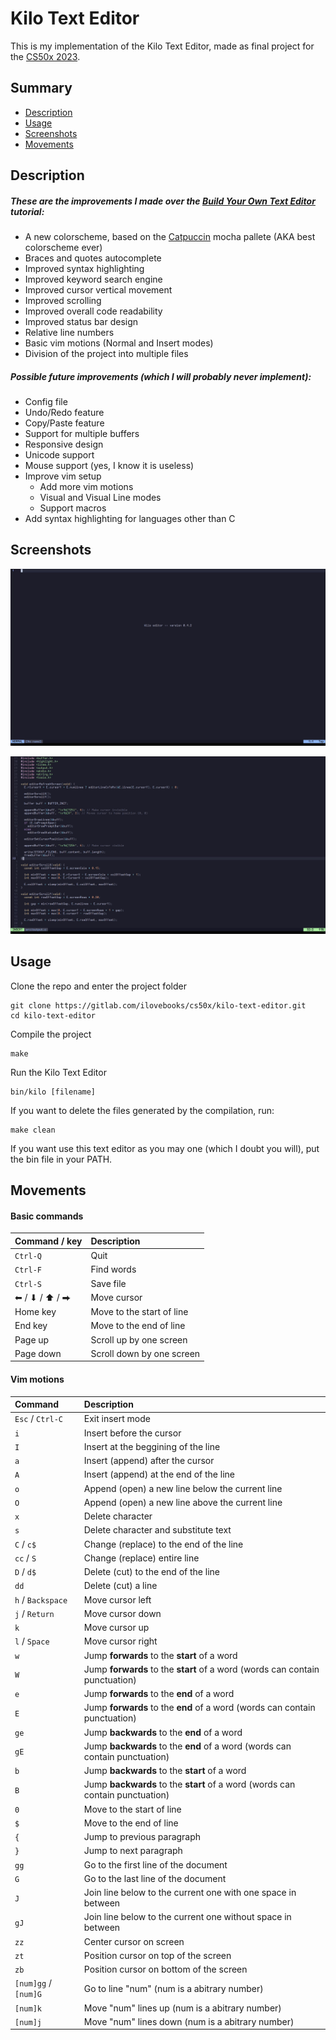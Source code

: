 # Kilo Text Editor

This is my implementation of the Kilo Text Editor, made as final project for the [CS50x 2023](https://cs50.harvard.edu/x/2023/).

## Summary
* [Description](#description)
* [Usage](#usage)
* [Screenshots](#screenshots)
* [Movements](#movements)

## Description

##### These are the improvements I made over the [Build Your Own Text Editor](https://viewsourcecode.org/snaptoken/kilo/) tutorial:
* A new colorscheme, based on the [Catpuccin](https://github.com/catppuccin) mocha pallete (AKA best colorscheme ever)
* Braces and quotes autocomplete
* Improved syntax highlighting
* Improved keyword search engine
* Improved cursor vertical movement
* Improved scrolling
* Improved overall code readability
* Improved status bar design
* Relative line numbers
* Basic vim motions (Normal and Insert modes)
* Division of the project into multiple files

##### Possible future improvements (which I will probably never implement):
* Config file
* Undo/Redo feature
* Copy/Paste feature
* Support for multiple buffers
* Responsive design
* Unicode support
* Mouse support (yes, I know it is useless)
* Improve vim setup
    * Add more vim motions
    * Visual and Visual Line modes
    * Support macros
* Add syntax highlighting for languages other than C

## Screenshots
![kilo splash screen](./assets/kilo-splash-screen.png)

![kilo with a code open](./assets/kilo.png)

## Usage
Clone the repo and enter the project folder
```console
git clone https://gitlab.com/ilovebooks/cs50x/kilo-text-editor.git
cd kilo-text-editor
```

Compile the project
```console
make
```

Run the Kilo Text Editor
```console
bin/kilo [filename]
```

If you want to delete the files generated by the compilation, run:
```console
make clean
```

If you want use this text editor as you may one (which I doubt you will),
put the bin file in your PATH.

## Movements

#### Basic commands

| Command / key         | Description                   |
|:----------------------|:------------------------------|
| `Ctrl-Q`              | Quit                          |
| `Ctrl-F`              | Find words                    |
| `Ctrl-S`              | Save file                     |
| ⬅ / ⬇ / ⬆ / ⮕         | Move cursor                   |
| Home key              | Move to the start of line     |
| End key               | Move to the end of line       |
| Page up               | Scroll up by one screen       |
| Page down             | Scroll down by one screen     |

#### Vim motions
| Command               | Description                                                          
|:----------------------|:------------------------------|
| `Esc` / `Ctrl-C`      | Exit insert mode
| `i`                   | Insert before the cursor
| `I`                   | Insert at the beggining of the line
| `a`                   | Insert (append) after the cursor
| `A`                   | Insert (append) at the end of the line
| `o`                   | Append (open) a new line below the current line
| `O`                   | Append (open) a new line above the current line
| `x`                   | Delete character
| `s`                   | Delete character and substitute text
| `C` / `c$`            | Change (replace) to the end of the line
| `cc` / `S`            | Change (replace) entire line
| `D` / `d$`            | Delete (cut) to the end of the line
| `dd`                  | Delete (cut) a line
| `h` / `Backspace`     | Move cursor left
| `j` / `Return`        | Move cursor down
| `k`                   | Move cursor up
| `l` / `Space`         | Move cursor right
| `w`                   | Jump **forwards** to the **start** of a word
| `W`                   | Jump **forwards** to the **start** of a word (words can contain punctuation)
| `e`                   | Jump **forwards** to the **end** of a word
| `E`                   | Jump **forwards** to the **end** of a word (words can contain punctuation)
| `ge`                  | Jump **backwards** to the **end** of a word
| `gE`                  | Jump **backwards** to the **end** of a word (words can contain punctuation)
| `b`                   | Jump **backwards** to the **start** of a word
| `B`                   | Jump **backwards** to the **start** of a word (words can contain punctuation)
| `0`                   | Move to the start of line
| `$`                   | Move to the end of line
| `{`                   | Jump to previous paragraph
| `}`                   | Jump to next paragraph
| `gg`                  | Go to the first line of the document
| `G`                   | Go to the last line of the document
| `J`                   | Join line below to the current one with one space in between  
| `gJ`                  | Join line below to the current one without space in between  
| `zz`                  | Center cursor on screen
| `zt`                  | Position cursor on top of the screen
| `zb`                  | Position cursor on bottom of the screen
| `[num]gg` / `[num]G`  | Go to line "num" (num is a abitrary number)
| `[num]k`              | Move "num" lines up (num is a abitrary number)
| `[num]j`              | Move "num" lines down (num is a abitrary number)

